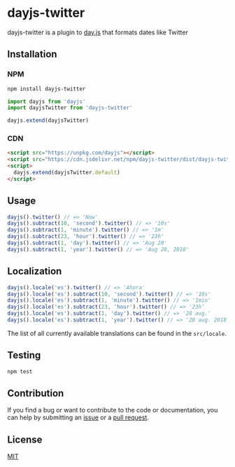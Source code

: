 # dayjs-twitter

dayjs-twitter is a plugin to [day.js](https://github.com/iamkun/dayjs) that formats dates like Twitter

## Installation

### NPM

  ```sh
  npm install dayjs-twitter
  ```

  ```js
  import dayjs from 'dayjs'
  import dayjsTwitter from 'dayjs-twitter'

  dayjs.extend(dayjsTwitter)
  ```

### CDN

  ```html
  <script src="https://unpkg.com/dayjs"></script>
  <script src="https://cdn.jsdelivr.net/npm/dayjs-twitter/dist/dayjs-twitter.min.js"></script>
  <script>
    dayjs.extend(dayjsTwitter.default)
  </script>
  ```

## Usage

```js
dayjs().twitter() // => 'Now'
dayjs().subtract(10, 'second').twitter() // => '10s'
dayjs().subtract(1, 'minute').twitter() // => '1m'
dayjs().subtract(23, 'hour').twitter() // => '23h'
dayjs().subtract(1, 'day').twitter() // => 'Aug 28'
dayjs().subtract(1, 'year').twitter() // => 'Aug 28, 2018'
```

## Localization

```js
dayjs().locale('es').twitter() // => 'Ahora'
dayjs().locale('es').subtract(10, 'second').twitter() // => '10s'
dayjs().locale('es').subtract(1, 'minute').twitter() // => '1min'
dayjs().locale('es').subtract(23, 'hour').twitter() // => '23h'
dayjs().locale('es').subtract(1, 'day').twitter() // => '28 aug.'
dayjs().locale('es').subtract(1, 'year').twitter() // => '28 aug. 2018'
```

The list of all currently available translations can be found in the `src/locale`.

## Testing

```sh
npm test
```

## Contribution

If you find a bug or want to contribute to the code or documentation, you can help by submitting an [issue](https://github.com/freearhey/dayjs-twitter/issues) or a [pull request](https://github.com/freearhey/dayjs-twitter/pulls).

## License

[MIT](http://opensource.org/licenses/MIT)